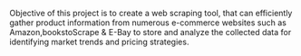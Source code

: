 Objective of this project is to create a web scraping tool, that can efficiently gather product information from numerous e-commerce websites such as Amazon,bookstoScrape & E-Bay to store and analyze the collected data for identifying market trends and pricing strategies.
